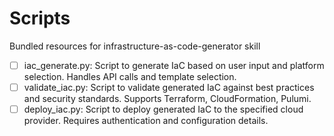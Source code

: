 # Scripts

Bundled resources for infrastructure-as-code-generator skill

- [ ] iac_generate.py: Script to generate IaC based on user input and platform selection. Handles API calls and template selection.
- [ ] validate_iac.py: Script to validate generated IaC against best practices and security standards. Supports Terraform, CloudFormation, Pulumi.
- [ ] deploy_iac.py: Script to deploy generated IaC to the specified cloud provider. Requires authentication and configuration details.
